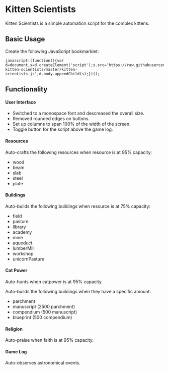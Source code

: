 # Kitten Scientists

Kitten Scientists is a simple automation script for the complex kittens.

## Basic Usage

Create the following JavaScript bookmarklet:

```
javascript:(function(){var d=document,s=d.createElement('script');s.src='https://raw.githubusercontent.com/cameroncondry/cbc-kitten-scientists/master/kitten-scientists.js';d.body.appendChild(s);})();
```

## Functionality

#### User Interface

- Switched to a monospace font and descreased the overall size.
- Removed rounded edges on buttons.
- Set up columns to span 100% of the width of the screen.
- Toggle button for the script above the game log.

#### Resources

Auto-crafts the following resources when resource is at 95% capacity:

- wood
- beam
- slab
- steel
- plate

#### Buildings

Auto-builds the following buildings when resource is at 75% capacity:

- field
- pasture
- library
- academy
- mine
- aqueduct
- lumberMill
- workshop
- unicornPasture

#### Cat Power

Auto-hunts when catpower is at 95% capacity.

Auto-builds the following buildings when they have a specific amount:

- parchment
- manuscript (2500 parchment)
- compendium (500 manuscript)
- blueprint (500 compendium)

#### Religion

Auto-praise when faith is at 95% capacity.

#### Game Log

Auto-observes astronomical events.